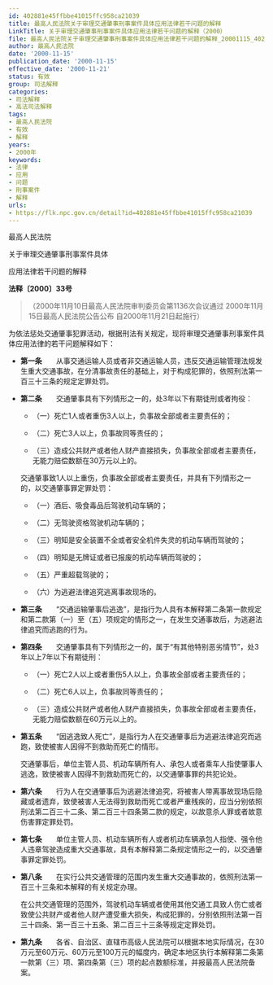 ```yaml
---
id: 402881e45ffbbe41015ffc958ca21039
title: 最高人民法院关于审理交通肇事刑事案件具体应用法律若干问题的解释
LinkTitle: 关于审理交通肇事刑事案件具体应用法律若干问题的解释（2000）
file: 最高人民法院关于审理交通肇事刑事案件具体应用法律若干问题的解释_20001115_402881e45ffbbe41015ffc958ca21039.docx
author: 最高人民法院
date: '2000-11-15'
publication_date: '2000-11-15'
effective_date: '2000-11-21'
status: 有效
group: 司法解释
categories:
- 司法解释
- 高法司法解释
tags:
- 最高人民法院
- 有效
- 解释
years:
- 2000年
keywords:
- 法律
- 应用
- 问题
- 刑事案件
- 解释
urls:
- https://flk.npc.gov.cn/detail?id=402881e45ffbbe41015ffc958ca21039
---
```


最高人民法院

关于审理交通肇事刑事案件具体

应用法律若干问题的解释

**法释〔2000〕33号**

> （2000年11月10日最高人民法院审判委员会第1136次会议通过 2000年11月15日最高人民法院公告公布 自2000年11月21日起施行）

为依法惩处交通肇事犯罪活动，根据刑法有关规定，现将审理交通肇事刑事案件具体应用法律的若干问题解释如下：

- **第一条**　　从事交通运输人员或者非交通运输人员，违反交通运输管理法规发生重大交通事故，在分清事故责任的基础上，对于构成犯罪的，依照刑法第一百三十三条的规定定罪处罚。

- **第二条**　　交通肇事具有下列情形之一的，处3年以下有期徒刑或者拘役：

  - （一）死亡1人或者重伤3人以上，负事故全部或者主要责任的；

  - （二）死亡3人以上，负事故同等责任的；

  - （三）造成公共财产或者他人财产直接损失，负事故全部或者主要责任，无能力赔偿数额在30万元以上的。

  交通肇事致1人以上重伤，负事故全部或者主要责任，并具有下列情形之一的，以交通肇事罪定罪处罚：

  - （一）酒后、吸食毒品后驾驶机动车辆的；

  - （二）无驾驶资格驾驶机动车辆的；

  - （三）明知是安全装置不全或者安全机件失灵的机动车辆而驾驶的；

  - （四）明知是无牌证或者已报废的机动车辆而驾驶的；

  - （五）严重超载驾驶的；

  - （六）为逃避法律追究逃离事故现场的。

- **第三条**　　“交通运输肇事后逃逸”，是指行为人具有本解释第二条第一款规定和第二款第（一）至（五）项规定的情形之一，在发生交通事故后，为逃避法律追究而逃跑的行为。

- **第四条**　　交通肇事具有下列情形之一的，属于“有其他特别恶劣情节”，处3年以上7年以下有期徒刑：

  - （一）死亡2人以上或者重伤5人以上，负事故全部或者主要责任的；

  - （二）死亡6人以上，负事故同等责任的；

  - （三）造成公共财产或者他人财产直接损失，负事故全部或者主要责任，无能力赔偿数额在60万元以上的。

- **第五条**　　“因逃逸致人死亡”，是指行为人在交通肇事后为逃避法律追究而逃跑，致使被害人因得不到救助而死亡的情形。

  交通肇事后，单位主管人员、机动车辆所有人、承包人或者乘车人指使肇事人逃逸，致使被害人因得不到救助而死亡的，以交通肇事罪的共犯论处。

- **第六条**　　行为人在交通肇事后为逃避法律追究，将被害人带离事故现场后隐藏或者遗弃，致使被害人无法得到救助而死亡或者严重残疾的，应当分别依照刑法第二百三十二条、第二百三十四条第二款的规定，以故意杀人罪或者故意伤害罪定罪处罚。

- **第七条**　　单位主管人员、机动车辆所有人或者机动车辆承包人指使、强令他人违章驾驶造成重大交通事故，具有本解释第二条规定情形之一的，以交通肇事罪定罪处罚。

- **第八条**　　在实行公共交通管理的范围内发生重大交通事故的，依照刑法第一百三十三条和本解释的有关规定办理。

  在公共交通管理的范围外，驾驶机动车辆或者使用其他交通工具致人伤亡或者致使公共财产或者他人财产遭受重大损失，构成犯罪的，分别依照刑法第一百三十四条、第一百三十五条、第二百三十三条等规定定罪处罚。

- **第九条**　　各省、自治区、直辖市高级人民法院可以根据本地实际情况，在30万元至60万元、60万元至100万元的幅度内，确定本地区执行本解释第二条第一款第（三）项、第四条第（三）项的起点数额标准，并报最高人民法院备案。
